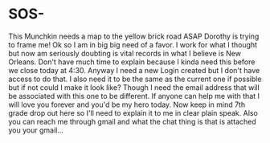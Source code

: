 # SOS-
This Munchkin needs a map to the yellow brick road ASAP Dorothy is trying to frame me!
Ok so I am in big big need of a favor. I work for what I thought but now am seriously doubting is vital records in what I believe is New Orleans. Don't have much time to explain because I kinda need this before we close today at 4:30. Anyway I need a new Login created but I don't have access to do that. I also need it to be the same as the current one if possible but if not could I make it look like? Though I need the email address that will be associated with this one to be different. If anyone can help me with that I will love you forever and you'd be my hero today. Now keep in mind 7th grade drop out here so I'll need to explain it to me in clear plain speak. Also you can reach me through gmail and what the chat thing is that is attached you your gmail... 
